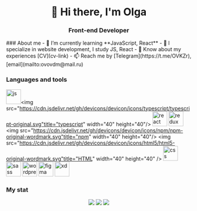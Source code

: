 <div id="header" align="center">
	<h1>👋 Hi there, I'm Olga</h1>
	<h3>Front-end Developer </h3>
</div>
### About me
- 🌱 I’m currently learning **JavaScript, React**
- 📝 I specialize in website development, I study JS, React
- 📄 Know about my experiences [CV](cv-link)
- 📫 Reach me by [Telegram](https://t.me/OVKZr), [email](mailto:ovovdm@mail.ru)

### Languages and tools

<img src="https://cdn.jsdelivr.net/gh/devicons/devicon/icons/javascript/javascript-original.svg" title="js" width="40" height="40"/><img src="https://cdn.jsdelivr.net/gh/devicons/devicon/icons/typescript/typescript-original.svg"title="typescript" width="40" height="40"/>
<img src="https://cdn.jsdelivr.net/gh/devicons/devicon/icons/react/react-original-wordmark.svg" title="react" width="40" height="40"/>
<img src="https://cdn.jsdelivr.net/gh/devicons/devicon/icons/redux/redux-original.svg" title="redux" width="40" height="40"/>
<img src="https://cdn.jsdelivr.net/gh/devicons/devicon/icons/npm/npm-original-wordmark.svg"title="npm" width="40" height="40"/>
<img src="https://cdn.jsdelivr.net/gh/devicons/devicon/icons/html5/html5-original-wordmark.svg"title="HTML" width="40" height="40" />
<img src="https://cdn.jsdelivr.net/gh/devicons/devicon/icons/css3/css3-original-wordmark.svg" title="css" width="40" height="40"/>
<img src="https://cdn.jsdelivr.net/gh/devicons/devicon/icons/sass/sass-original.svg" title="sass" width="40" height="40"/>
<img src="https://cdn.jsdelivr.net/gh/devicons/devicon/icons/wordpress/wordpress-plain.svg" title="wordpress" width="40" height="40"/>
<img src="https://cdn.jsdelivr.net/gh/devicons/devicon/icons/figma/figma-original.svg" title="figma" width="40" height="40"/>
<img src="https://cdn.jsdelivr.net/gh/devicons/devicon/icons/xd/xd-line.svg" title="xd" width="40" height="40" />

### My stat

<div id="stat" align="center">
	<img src="https://github-profile-summary-cards.vercel.app/api/cards/profile-details?username=OVdev116&theme=github_dark"/>
	<img src="https://github-profile-summary-cards.vercel.app/api/cards/most-commit-language?username=OVdev116&theme=github_dark"/>
	<img src="https://github-profile-summary-cards.vercel.app/api/cards/stats?username=OVdev116&theme=github_dark"/>
</div>

